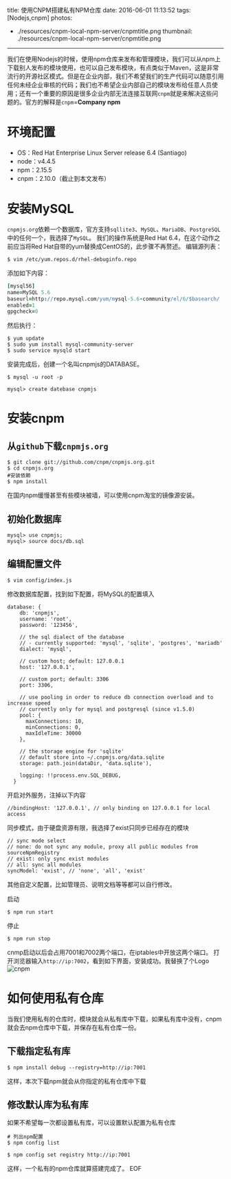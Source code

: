 title: 使用CNPM搭建私有NPM仓库
date: 2016-06-01 11:13:52
tags: [Nodejs,cnpm]
photos:
- ./resources/cnpm-local-npm-server/cnpmtitle.png
thumbnail: ./resources/cnpm-local-npm-server/cnpmtitle.png
---
我们在使用Nodejs的时候，使用npm仓库来发布和管理模块，我们可以从npm上下载别人发布的模块使用，也可以自己发布模块，有点类似于Maven，这是非常流行的开源社区模式。但是在企业内部，我们不希望我们的生产代码可以随意引用任何未经企业审核的代码；我们也不希望企业内部自己的模块发布给任意人员使用；还有一个重要的原因是很多企业内部无法连接互联网`cnpm`就是来解决这些问题的。官方的解释是`cnpm`=**Company npm**
# 环境配置
* OS：Red Hat Enterprise Linux Server release 6.4 (Santiago)
* node：v4.4.5
* npm：2.15.5
* cnpm：2.10.0（截止到本文发布）

<!--more-->

# 安装MySQL
`cnpmjs.org`依赖一个数据库，官方支持`sqllite3`、`MySQL`、`MariaDB`、`PostgreSQL`中的任何一个，我选择了`MySQL`。
我们的操作系统是Red Hat 6.4，在这个动作之前应当将Red Hat自带的yum替换成CentOS的，此步骤不再赘述。
编辑源列表：
```shell
$ vim /etc/yum.repos.d/rhel-debuginfo.repo
```
添加如下内容：
```coffeescript
[mysql56]
name=MySQL 5.6
baseurl=http://repo.mysql.com/yum/mysql-5.6-community/el/6/$basearch/
enabled=1
gpgcheck=0
```
然后执行：
```shell
$ yum update
$ sudo yum install mysql-community-server
$ sudo service mysqld start
```
安装完成后，创建一个名叫cnpmjs的DATABASE。
```shell
$ mysql -u root -p

mysql> create datebase cnpmjs
```
# 安装cnpm
## 从`github`下载`cnpmjs.org`
```shell
$ git clone git://github.com/cnpm/cnpmjs.org.git
$ cd cnpmjs.org
#安装依赖
$ npm install
```
在国内npm缓慢甚至有些模块被墙，可以使用cnpm淘宝的镜像源安装。
## 初始化数据库
```
mysql> use cnpmjs;
mysql> source docs/db.sql
```

## 编辑配置文件
```
$ vim config/index.js
```
修改数据库配置，找到如下配置，将MySQL的配置填入
```
database: {
    db: 'cnpmjs',
    username: 'root',
    password: '123456',

    // the sql dialect of the database
    // - currently supported: 'mysql', 'sqlite', 'postgres', 'mariadb'
    dialect: 'mysql',

    // custom host; default: 127.0.0.1
    host: '127.0.0.1',

    // custom port; default: 3306
    port: 3306,

    // use pooling in order to reduce db connection overload and to increase speed
    // currently only for mysql and postgresql (since v1.5.0)
    pool: {
      maxConnections: 10,
      minConnections: 0,
      maxIdleTime: 30000
    },

    // the storage engine for 'sqlite'
    // default store into ~/.cnpmjs.org/data.sqlite
    storage: path.join(dataDir, 'data.sqlite'),

    logging: !!process.env.SQL_DEBUG,
  }
```
开启对外服务，注掉以下内容
```
//bindingHost: '127.0.0.1', // only binding on 127.0.0.1 for local access
```
同步模式，由于硬盘资源有限，我选择了exist只同步已经存在的模块
```
// sync mode select
// none: do not sync any module, proxy all public modules from sourceNpmRegistry
// exist: only sync exist modules
// all: sync all modules
syncModel: 'exist', // 'none', 'all', 'exist'
```
其他自定义配置，比如管理员、说明文档等等都可以自行修改。

启动
```shell
$ npm run start
```
停止
```shell
$ npm run stop
```
cnmp启动以后会占用7001和7002两个端口，在iptables中开放这两个端口。
打开浏览器输入`http://ip:7002`，看到如下界面，安装成功。我替换了个Logo
![cnpm](./resources/cnpm-local-npm-server/cnpm.png)

# 如何使用私有仓库
当我们使用私有的仓库时，模块就会从私有库中下载，如果私有库中没有，cnpm就会去npm仓库中下载，并保存在私有仓库一份。
## 下载指定私有库
```shell
$ npm install debug --registry=http://ip:7001
```
这样，本次下载npm就会从你指定的私有仓库中下载
## 修改默认库为私有库
如果不希望每一次都设置私有库，可以设置默认配置为私有仓库
```shell
# 列出npm配置
$ npm config list

$ npm config set registry http://ip:7001
```
这样，一个私有的npm仓库就算搭建完成了。
EOF
<!-- indicate-the-source -->
